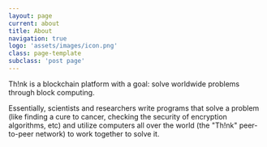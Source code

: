 ```yaml
---
layout: page
current: about
title: About
navigation: true
logo: 'assets/images/icon.png'
class: page-template
subclass: 'post page'
---
```


Th!nk is a blockchain platform with a goal: solve worldwide problems through block computing. 

Essentially, scientists and researchers write programs that solve a problem (like finding a cure to cancer, checking the security of encryption algorithms, etc) and utilize computers all over the world (the "Th!nk" peer-to-peer network) to work together to solve it.

